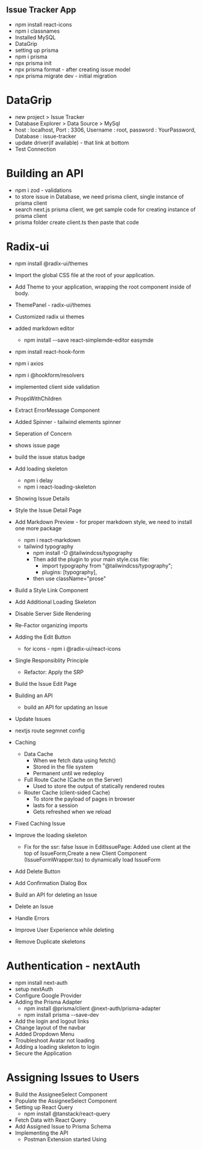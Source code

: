 ## Issue Tracker App

- npm install react-icons
- npm i classnames
- Installed MySQL
- DataGrip
- setting up prisma
- npm i prisma
- npx prisma init
- npx prisma format - after creating issue model
- npx prisma migrate dev - initial migration

# DataGrip

- new project > Issue Tracker
- Database Explorer > Data Source > MySql
- host : localhost, Port : 3306, Username : root, password : YourPassword, Database : issue-tracker
- update driver(if available) - that link at bottom
- Test Connection

# Building an API

- npm i zod - validations
- to store issue in Database, we need prisma client, single instance of prisma client
- search next.js prisma client, we get sample code for creating instance of prisma client
- prisma folder create client.ts then paste that code

# Radix-ui

- npm install @radix-ui/themes
- Import the global CSS file at the root of your application.
- Add Theme to your application, wrapping the root component inside of body.
- ThemePanel - radix-ui/themes
- Customized radix ui themes
- added markdown editor

  - npm install --save react-simplemde-editor easymde

- npm install react-hook-form
- npm i axios
- npm i @hookform/resolvers
- implemented client side validation
- PropsWithChildren
- Extract ErrorMessage Component
- Added Spinner - tailwind elements spinner
- Seperation of Concern
- shows issue page
- build the issue status badge
- Add loading skeleton
  - npm i delay
  - npm i react-loading-skeleton
- Showing Issue Details
- Style the Issue Detail Page
- Add Markdown Preview - for proper markdown style, we need to install one more package
  - npm i react-markdown
  - tailwind typography
    - npm install -D @tailwindcss/typography
    - Then add the plugin to your main style.css file:
      - import typography from "@tailwindcss/typography";
      - plugins: [typography],
    - then use className="prose"
- Build a Style Link Component
- Add Additional Loading Skeleton
- Disable Server Side Rendering
- Re-Factor organizing imports
- Adding the Edit Button
  - for icons - npm i @radix-ui/react-icons
- Single Responsiblity Principle
  - Refactor: Apply the SRP
- Build the Issue Edit Page
- Building an API
  - build an API for updating an Issue
- Update Issues
- nextjs route segmnet config
- Caching
  - Data Cache
    - When we fetch data using fetch()
    - Stored in the file system
    - Permanent until we redeploy
  - Full Route Cache (Cache on the Server)
    - Used to store the output of statically rendered routes
  - Router Cache (client-sided Cache)
    - To store the payload of pages in browser
    - lasts for a session
    - Gets refreshed when we reload
- Fixed Caching Issue
- Improve the loading skeleton
  - Fix for the ssr: false Issue in EditIssuePage: Added use client at the top of IssueForm,Create a new Client Component (IssueFormWrapper.tsx) to dynamically load IssueForm
- Add Delete Button
- Add Confirmation Dialog Box
- Build an API for deleting an Issue
- Delete an Issue
- Handle Errors
- Improve User Experience while deleting
- Remove Duplicate skeletons

# Authentication - nextAuth

- npm install next-auth
- setup nextAuth
- Configure Google Provider
- Adding the Prisma Adapter
  - npm install @prisma/client @next-auth/prisma-adapter
  - npm install prisma --save-dev
- Add the login and logout links
- Change layout of the navbar
- Added Dropdown Menu
- Troubleshoot Avatar not loading
- Adding a loading skeleton to login
- Secure the Application

# Assigning Issues to Users

- Build the AssigneeSelect Component
- Populate the AssigneeSelect Component
- Setting up React Query
  - npm install @tanstack/react-query
- Fetch Data with React Query
- Add Assigned Issue to Prisma Schema
- Implementing the API
  - Postman Extension started Using

